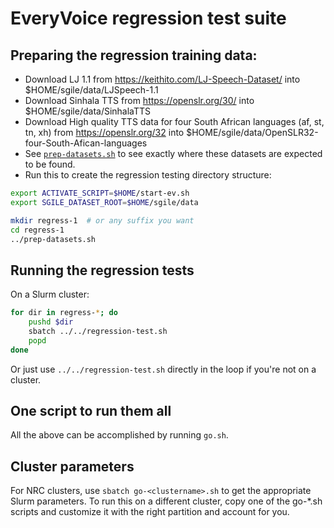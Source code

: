 # EveryVoice regression test suite

## Preparing the regression training data:

- Download LJ 1.1 from https://keithito.com/LJ-Speech-Dataset/ into $HOME/sgile/data/LJSpeech-1.1
- Download Sinhala TTS from https://openslr.org/30/ into $HOME/sgile/data/SinhalaTTS
- Download High quality TTS data for four South African languages (af, st, tn,
  xh) from https://openslr.org/32 into $HOME/sgile/data/OpenSLR32-four-South-Afican-languages
- See [`prep-datasets.sh`](prep-datasets.sh) to see exactly where these datasets
  are expected to be found.
- Run this to create the regression testing directory structure:

```sh
export ACTIVATE_SCRIPT=$HOME/start-ev.sh
export SGILE_DATASET_ROOT=$HOME/sgile/data

mkdir regress-1  # or any suffix you want
cd regress-1
../prep-datasets.sh
```

## Running the regression tests

On a Slurm cluster:

```sh
for dir in regress-*; do
    pushd $dir
    sbatch ../../regression-test.sh
    popd
done
```

Or just use `../../regression-test.sh` directly in the loop if you're not on a cluster.

## One script to run them all

All the above can be accomplished by running `go.sh`.

## Cluster parameters

For NRC clusters, use `sbatch go-<clustername>.sh` to get the appropriate Slurm
parameters. To run this on a different cluster, copy one of the go-*.sh scripts
and customize it with the right partition and account for you.
